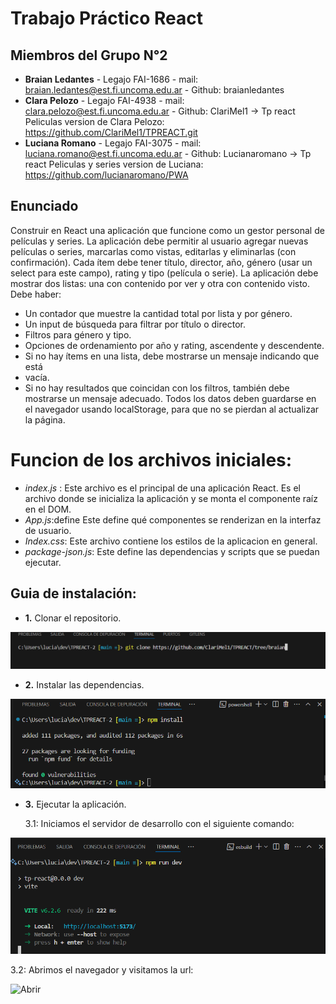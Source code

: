# Trabajo Práctico React

## Miembros del Grupo N°2
- **Braian Ledantes** - Legajo FAI-1686 - mail: braian.ledantes@est.fi.uncoma.edu.ar - Github: braianledantes
- **Clara Pelozo** - Legajo FAI-4938 - mail: clara.pelozo@est.fi.uncoma.edu.ar - Github: ClariMel1
  -> Tp react Peliculas version de Clara Pelozo: https://github.com/ClariMel1/TPREACT.git
- **Luciana Romano** - Legajo FAI-3075 - mail: luciana.romano@est.fi.uncoma.edu.ar - Github: Lucianaromano
  -> Tp react Peliculas y series version de Luciana: https://github.com/lucianaromano/PWA

## Enunciado
Construir en React una aplicación que funcione como un gestor personal de películas y 
series. 
La aplicación debe permitir al usuario agregar nuevas películas o series, marcarlas como 
vistas, editarlas y eliminarlas (con confirmación). 
Cada ítem debe tener título, director, año, género (usar un select para este campo), rating y 
tipo (película o serie). 
La aplicación debe mostrar dos listas: una con contenido por ver y otra con contenido visto. 
Debe haber:
- Un contador que muestre la cantidad total por lista y por género. 
- Un input de búsqueda para filtrar por título o director. 
- Filtros para género y tipo. 
- Opciones de ordenamiento por año y rating, ascendente y descendente. 
- Si no hay ítems en una lista, debe mostrarse un mensaje indicando que está 
- vacía.  
- Si no hay resultados que coincidan con los filtros, también debe mostrarse un 
mensaje adecuado. 
Todos los datos deben guardarse en el navegador usando localStorage, para que no se 
pierdan al actualizar la página. 

 # Funcion de los archivos iniciales:
 - *index.js* : Este archivo es el principal de una aplicación React. Es el archivo donde se inicializa la aplicación y se monta el componente raíz en el DOM.
 - *App.js*:define Este define qué componentes se renderizan en la interfaz de usuario.
 - *Index.css*: Este archivo contiene los estilos de la aplicacion en general.
 - *package-json.js*: Este define las dependencias y scripts que se puedan ejecutar.

## Guia de instalación:
- **1.** Clonar el repositorio.

![ClonarRepo](https://github.com/braianledantes/tp-react-peliculas/blob/main/src/imagenes/clonar%20repo.png)


- **2.** Instalar las dependencias.
  
![Instalar](https://github.com/braianledantes/tp-react-peliculas/blob/main/src/imagenes/install.png)

- **3.** Ejecutar la aplicación.
  
  3.1: Iniciamos el servidor de desarrollo con el siguiente comando:
  
![Correr](https://github.com/braianledantes/tp-react-peliculas/blob/main/src/imagenes/run%20dev.png)


  3.2: Abrimos el navegador y visitamos la url: 
  
![Abrir]([https://github.com/braianledantes/tp-react-peliculas/blob/main/src/imagenes/run%20dev.png](https://github.com/braianledantes/tp-react-peliculas/blob/main/src/imagenes/run%20dev.png))

